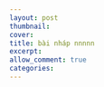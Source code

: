 ```yaml
---
layout: post
thumbnail: 
cover: 
title: bài nháp nnnnn
excerpt: 
allow_comment: true
categories: 
---
```

